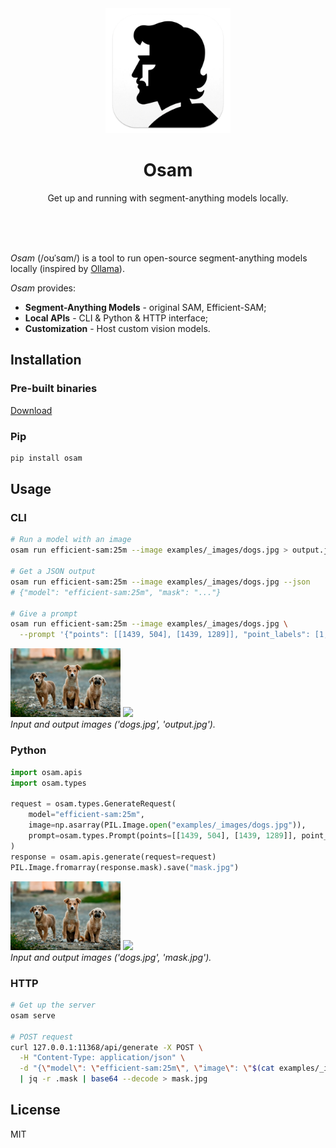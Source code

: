 <div align="center">
  <img alt="logo" height="200px" src=".readme/icon.png" >
  <h1>Osam</h1>
  <p>
    Get up and running with segment-anything models locally.
  </p>
  <br>
  <br>
  <br>
</div>

*Osam* (/oʊˈsɑm/) is a tool to run open-source segment-anything models locally
(inspired by [Ollama](https://github.com/ollama/ollama)).

*Osam* provides:

- **Segment-Anything Models** - original SAM, Efficient-SAM;
- **Local APIs** - CLI & Python & HTTP interface;
- **Customization** - Host custom vision models.


## Installation

### Pre-built binaries

[Download](https://github.com/wkentaro/osam/releases/latest)

### Pip

```bash
pip install osam
```


## Usage

### CLI

```bash
# Run a model with an image
osam run efficient-sam:25m --image examples/_images/dogs.jpg > output.jpg

# Get a JSON output
osam run efficient-sam:25m --image examples/_images/dogs.jpg --json
# {"model": "efficient-sam:25m", "mask": "..."}

# Give a prompt
osam run efficient-sam:25m --image examples/_images/dogs.jpg \
  --prompt '{"points": [[1439, 504], [1439, 1289]], "point_labels": [1, 1]}' > output.jpg
```

<img src="examples/_images/dogs.jpg" width="35%"> <img src=".readme/dogs_output.jpg" width="35%">  
<i>Input and output images ('dogs.jpg', 'output.jpg').</i>

### Python

```python
import osam.apis
import osam.types

request = osam.types.GenerateRequest(
    model="efficient-sam:25m",
    image=np.asarray(PIL.Image.open("examples/_images/dogs.jpg")),
    prompt=osam.types.Prompt(points=[[1439, 504], [1439, 1289]], point_labels=[1, 1]),
)
response = osam.apis.generate(request=request)
PIL.Image.fromarray(response.mask).save("mask.jpg")
```
<img src="examples/_images/dogs.jpg" width="35%"> <img src=".readme/dogs_mask.jpg" width="35%">  
<i>Input and output images ('dogs.jpg', 'mask.jpg').</i>

### HTTP

```bash
# Get up the server
osam serve

# POST request
curl 127.0.0.1:11368/api/generate -X POST \
  -H "Content-Type: application/json" \
  -d "{\"model\": \"efficient-sam:25m\", \"image\": \"$(cat examples/_images/dogs.jpg | base64)\"}" \
  | jq -r .mask | base64 --decode > mask.jpg
```

## License

MIT
